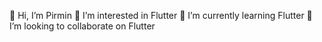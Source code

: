 👋 Hi, I’m Pirmin
👀 I’m interested in Flutter
🌱 I’m currently learning Flutter
💞️ I’m looking to collaborate on Flutter

<!---
pirminj/pirminj is a ✨ special ✨ repository because its `README.md` (this file) appears on your GitHub profile.
You can click the Preview link to take a look at your changes.
--->
